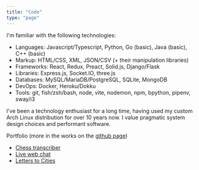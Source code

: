 ```yaml
---
title: "Code"
type: "page"
---
```


I'm familiar with the following technologies:

- Languages: Javascript/Typescript, Python, Go (basic), Java (basic), C++ (basic)
- Markup: HTML/CSS, XML, JSON/CSV (+ their manipulation libraries)
- Frameworks: React, Redux, Preact, Solid.js, Django/Flask
- Libraries: Express.js, Socket.IO, three.js
- Databases: MySQL/MariaDB/PostgreSQL, SQLite, MongoDB
- DevOps: Docker, Heroku/Dokku
- Tools: git, fish/zsh/bash, node, vite, nodemon, npm, bpython, pipenv, sway/i3

I've been a technology enthusiast for a long time, having used my custom Arch
Linux distribution for over 10 years now. I value pragmatic system design
choices and performant software.

Portfolio (more in the works on the [github page](https://github.com/busywhistling))

- [Chess transcriber](https://paramjit.org/chess_transcriber/)
- [Live web chat](https://github.com/busywhistling/live_chat)
- [Letters to Cities](https://github.com/busywhistling/letters_to_cities)